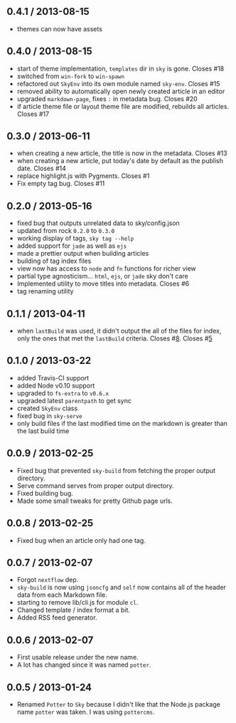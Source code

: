 0.4.1 / 2013-08-15
------------------
* themes can now have assets

0.4.0 / 2013-08-15
------------------
* start of theme implementation, `templates` dir in `sky` is gone. Closes #18
* switched from `win-fork` to `win-spawn`
* refactored out `SkyEnv` into its own module named `sky-env`. Closes #15
* removed ability to automatically open newly created article in an editor
* upgraded `markdown-page`, fixes `:` in metadata bug. Closes #20
* if article theme file or layout theme file are modified, rebuilds all articles. Closes #17

0.3.0 / 2013-06-11
------------------
* when creating a new article, the title is now in the metadata. Closes #13
* when creating a new article, put today's date by default as the publish date. Closes #14
* replace highlight.js with Pygments. Closes #1
* Fix empty tag bug. Closes #11

0.2.0 / 2013-05-16
------------------
* fixed bug that outputs unrelated data to sky/config.json
* updated from rock `0.2.0` to `0.3.0`
* working display of tags, `sky tag --help`
* added support for `jade` as well as `ejs`
* made a prettier output when building articles
* building of tag index files
* view now has access to `node` and `fn` functions for richer view
* partial type agnosticism... `html`, `ejs`, or `jade` sky don't care
* Implemented utility to move titles into metadata. Closes #6
* tag renaming utility

0.1.1 / 2013-04-11
------------------
* when `lastBuild` was used, it didn't output the all of the files for index, only the ones that 
  met the `lastBuild` criteria. Closes #[8](https://github.com/skywrite/sky/issues/8). Closes #[5](https://github.com/skywrite/sky/issues/5)

0.1.0 / 2013-03-22
------------------
* added Travis-CI support
* added Node v0.10 support
* upgraded to `fs-extra` to `v0.6.x`
* upgraded latest `parentpath` to get sync
* created `SkyEnv` class
* fixed bug in `sky-serve`
* only build files if the last modified time on the markdown is greater than the last build time


0.0.9 / 2013-02-25
------------------
* Fixed bug that prevented `sky-build` from fetching the proper output directory.
* Serve command serves from proper output directory.
* Fixed building bug.
* Made some small tweaks for pretty Github page urls.


0.0.8 / 2013-02-25
------------------
* Fixed bug when an article only had one tag.

0.0.7 / 2013-02-07
------------------
* Forgot `nextflow` dep.
* `sky-build` is now using `jsoncfg` and `self` now contains all of the header data from each Markdown file.
* starting to remove lib/cli.js for module `cl`.
* Changed template / index format a bit. 
* Added RSS feed generator.


0.0.6 / 2013-02-07
-------------------
* First usable release under the new name.
* A lot has changed since it was named `potter`.


0.0.5 / 2013-01-24
------------------
* Renamed `Potter` to `Sky` because I didn't like that the Node.js package name `potter` was taken. I was using `pottercms`.
